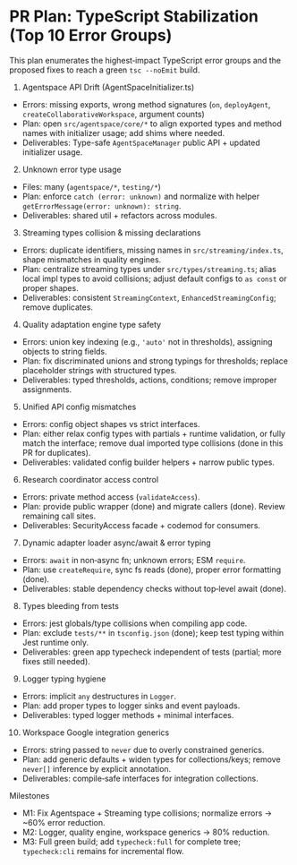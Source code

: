 # PR Plan: TypeScript Stabilization (Top 10 Error Groups)

This plan enumerates the highest‑impact TypeScript error groups and the proposed fixes to reach a green `tsc --noEmit` build.

1) Agentspace API Drift (AgentSpaceInitializer.ts)
- Errors: missing exports, wrong method signatures (`on`, `deployAgent`, `createCollaborativeWorkspace`, argument counts)
- Plan: open `src/agentspace/core/*` to align exported types and method names with initializer usage; add shims where needed.
- Deliverables: Type-safe `AgentSpaceManager` public API + updated initializer usage.

2) Unknown error type usage
- Files: many (`agentspace/*`, `testing/*`)
- Plan: enforce `catch (error: unknown)` and normalize with helper `getErrorMessage(error: unknown): string`.
- Deliverables: shared util + refactors across modules.

3) Streaming types collision & missing declarations
- Errors: duplicate identifiers, missing names in `src/streaming/index.ts`, shape mismatches in quality engines.
- Plan: centralize streaming types under `src/types/streaming.ts`; alias local impl types to avoid collisions; adjust default configs to `as const` or proper shapes.
- Deliverables: consistent `StreamingContext`, `EnhancedStreamingConfig`; remove duplicates.

4) Quality adaptation engine type safety
- Errors: union key indexing (e.g., `'auto'` not in thresholds), assigning objects to string fields.
- Plan: fix discriminated unions and strong typings for thresholds; replace placeholder strings with structured types.
- Deliverables: typed thresholds, actions, conditions; remove improper assignments.

5) Unified API config mismatches
- Errors: config object shapes vs strict interfaces.
- Plan: either relax config types with partials + runtime validation, or fully match the interface; remove dual imported type collisions (done in this PR for duplicates).
- Deliverables: validated config builder helpers + narrow public types.

6) Research coordinator access control
- Errors: private method access (`validateAccess`).
- Plan: provide public wrapper (done) and migrate callers (done). Review remaining call sites.
- Deliverables: SecurityAccess facade + codemod for consumers.

7) Dynamic adapter loader async/await & error typing
- Errors: `await` in non‑async fn; unknown errors; ESM `require`.
- Plan: use `createRequire`, sync fs reads (done), proper error formatting (done).
- Deliverables: stable dependency checks without top‑level await (done).

8) Types bleeding from tests
- Errors: jest globals/type collisions when compiling app code.
- Plan: exclude `tests/**` in `tsconfig.json` (done); keep test typing within Jest runtime only.
- Deliverables: green app typecheck independent of tests (partial; more fixes still needed).

9) Logger typing hygiene
- Errors: implicit `any` destructures in `Logger`.
- Plan: add proper types to logger sinks and event payloads.
- Deliverables: typed logger methods + minimal interfaces.

10) Workspace Google integration generics
- Errors: string passed to `never` due to overly constrained generics.
- Plan: add generic defaults + widen types for collections/keys; remove `never[]` inference by explicit annotation.
- Deliverables: compile‑safe interfaces for integration collections.

Milestones
- M1: Fix Agentspace + Streaming type collisions; normalize errors → ~60% error reduction.
- M2: Logger, quality engine, workspace generics → 80% reduction.
- M3: Full green build; add `typecheck:full` for complete tree; `typecheck:cli` remains for incremental flow.


